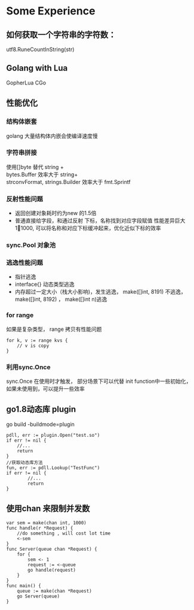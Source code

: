 
# Some Experience

## 如何获取一个字符串的字符数：
utf8.RuneCountInString(str)

## Golang with Lua
GopherLua  CGo

## 性能优化

### 结构体嵌套
golang 大量结构体内嵌会使编译速度慢  
### 字符串拼接
使用[]byte 替代 string +   
bytes.Buffer 效率大于 string+  
strconvFormat, strings.Builder 效率大于 fmt.Sprintf  
### 反射性能问题
+ 返回创建对象耗时约为new 的1.5倍  
+ 普通直接给字段，和通过反射 下标，名称找到对应字段赋值 性能差异巨大 1:100:1000, 可以将名称和对应下标缓冲起来，优化近似下标的效率

### sync.Pool 对象池

### 逃逸性能问题
+ 指针逃逸
+ interface{} 动态类型逃逸
+ 内存超过一定大小（栈大小影响)，发生逃逸， make([]int, 8191) 不逃逸， make([]int, 8192) ， make([]int n)逃逸

### for range
如果是复杂类型， range 拷贝有性能问题
~~~ golang
for k, v := range kvs {
    // v is copy
}
~~~

### 利用sync.Once
sync.Once 在使用时才触发， 部分场景下可以代替 init function中一些初始化， 如果未使用到，可以提升一些效率

## go1.8动态库 plugin 
go build -buildmode=plugin
~~~ golang
pdll, err := plugin.Open("test.so")
if err != nil {
    //...
    return 
}
//获取动态库方法
fun, err := pdll.Lookup("TestFunc")
if err != nil {
        //...
        return
}

~~~

## 使用chan 来限制并发数
~~~ golang
var sem = make(chan int, 1000)
func handle(r *Request) {
    //do something , will cost lot time
    <-sem
}
func Server(queue chan *Request) {
    for {
        sem <- 1
        request := <-queue
        go handle(request)
    }
}
func main() {
    queue := make(chan *Request)
    go Server(queue)
}
~~~







